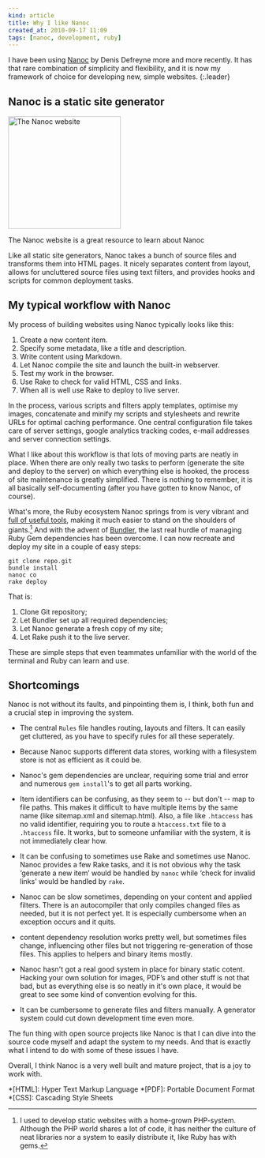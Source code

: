 ```yaml
---
kind: article
title: Why I like Nanoc
created_at: 2010-09-17 11:09
tags: [nanoc, development, ruby]
---
```

I have been using [Nanoc][] by Denis Defreyne more and more recently. It has
that rare combination of simplicity and flexibility, and it is now my framework
of choice for developing new, simple websites.
{:.leader}

## Nanoc is a static site generator

<div class="pull bordered photo right">
<a href="http://nanoc.stoneship.org" rel="external">
<img src="/assets/images/nanoc-website.png" widht="300" height="228" alt="The Nanoc website">
</a>
<p>The Nanoc website is a great resource to learn about Nanoc</p>
</div>

Like all static site generators, Nanoc takes a bunch of source files and
transforms them into HTML pages. It nicely separates content from layout,
allows for uncluttered source files using text filters, and provides hooks and
scripts for common deployment tasks.

## My typical workflow with Nanoc

My process of building websites using Nanoc typically looks like this:

1. Create a new content item.
2. Specify some metadata, like a title and description.
3. Write content using Markdown.
4. Let Nanoc compile the site and launch the built-in webserver.
5. Test my work in the browser.
6. Use Rake to check for valid HTML, CSS and links.
7. When all is well use Rake to deploy to live server.

In the process, various scripts and filters apply templates, optimise my
images, concatenate and minify my scripts and stylesheets and rewrite URLs for
optimal caching performance. One central configuration file takes care of
server settings, google analytics tracking codes, e-mail addresses and server
connection settings.

What I like about this workflow is that lots of moving parts are neatly in
place. When there are only really two tasks to perform (generate the site and
deploy to the server) on which everything else is hooked, the process of site
maintenance is greatly simplified. There is nothing to remember, it is all
basically self-documenting (after you have gotten to know Nanoc, of course).

What's more, the Ruby ecosystem Nanoc springs from is very vibrant and [full of
useful tools][rubygems], making it much easier to stand on the shoulders of
giants.[^1] And with the advent of [Bundler][], the last real hurdle of
managing Ruby Gem dependencies has been overcome. I can now recreate and deploy
my site in a couple of easy steps:

    git clone repo.git
    bundle install
    nanoc co
    rake deploy

That is:

1. Clone Git repository;
2. Let Bundler set up all required dependencies;
3. Let Nanoc generate a fresh copy of my site;
4. Let Rake push it to the live server.

These are simple steps that even teammates unfamiliar with the world of the
terminal and Ruby can learn and use.

## Shortcomings

Nanoc is not without its faults, and pinpointing them is, I think, both fun and
a crucial step in improving the system.

* The central `Rules` file handles routing, layouts and filters. It can easily
  get cluttered, as you have to specify rules for all these seperately.

* Because Nanoc supports different data stores, working with a filesystem store
  is not as efficient as it could be.

* Nanoc's gem dependencies are unclear, requiring some trial and error and
  numerous `gem install`'s to get all parts working.

* Item identifiers can be confusing, as they seem to -- but don't -- map to
  file paths. This makes it difficult to have multiple items by the same name
  (like sitemap.xml and sitemap.html). Also, a file like `.htaccess` has no
  valid identifier, requiring you to route a `htaccess.txt` file to a
  `.htaccess` file. It works, but to someone unfamiliar with the system, it is
  not immediately clear how.

* It can be confusing to sometimes use Rake and sometimes use Nanoc. Nanoc
  provides a few Rake tasks, and it is not obvious why the task ‘generate a new
  item’ would be handled by `nanoc` while ‘check for invalid links’ would be
  handled by `rake`.

* Nanoc can be slow sometimes, depending on your content and applied filters.
  There is an autocompiler that only compiles changed files as needed, but it
  is not perfect yet. It is especially cumbersome when an exception occurs and
  it quits.

* content dependency resolution works pretty well, but sometimes files change,
  influencing other files but not triggering re-generation of those files. This
  applies to helpers and binary items mostly.

* Nanoc hasn't got a real good system in place for binary static cotent.
  Hacking your own solution for images, PDF’s and other stuff is not that bad,
  but as everything else is so neatly in it's own place, it would be great to
  see some kind of convention evolving for this.

* It can be cumbersome to generate files and filters manually. A generator
  system could cut down development time even more.

The fun thing with open source projects like Nanoc is that I can dive into the
source code myself and adapt the system to my needs. And that is exactly what I
intend to do with some of these issues I have.

Overall, I think Nanoc is a very well built and mature project, that is a joy
to work with.

[Bundler]: htt://gembundler.com "Bundler is a tool for managing Ruby gem dependencies"
[Nanoc]: http://nanoc.stoneship.org "Nanoc is a simple but flexible static site generator"
[rubygems]: http://rubygems.org

[^1]: I used to develop static websites with a home-grown PHP-system. Although the PHP world shares a lot of code, it has neither the culture of neat libraries nor a system to easily distribute it, like Ruby has with gems.

*[HTML]: Hyper Text Markup Language
*[PDF]: Portable Document Format
*[CSS]: Cascading Style Sheets
